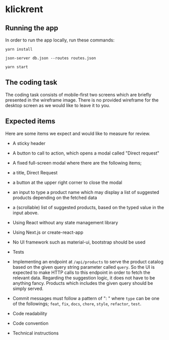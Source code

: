 # klickrent

## Running the app

In order to run the app locally, run these commands:

    yarn install

    json-server db.json --routes routes.json

    yarn start

## The coding task

The coding task consists of mobile-first two screens which are briefly presented in the wireframe image. There is no provided wireframe for the desktop screen as we would like to leave it to you.

## Expected items

Here are some items we expect and would like to measure for review.

-   A sticky header

-   A button to call to action, which opens a modal called "Direct request"

-   A fixed full-screen modal where there are the following items;

-   a title, Direct Request

-   a button at the upper right corner to close the modal

-   an input to type a product name which may display a list of suggested products depending on the fetched data

-   a (scrollable) list of suggested products, based on the typed value in the input above.

-   Using React without any state management library

-   Using Next.js or create-react-app

-   No UI framework such as material-ui, bootstrap should be used

-   Tests

-   Implementing an endpoint at `/api/products` to serve the product catalog based on the given query string parameter called `query`. So the UI is expected to make HTTP calls to this endpoint in order to fetch the relevant data. Regarding the suggestion logic, it does not have to be anything fancy. Products which includes the given query should be simply served.

-   Commit messages must follow a pattern of "<type>: <subject>" where `type` can be one of the followings; `feat`, `fix`, `docs`, `chore`, `style`, `refactor`, `test`.

-   Code readability

-   Code convention

-   Technical instructions

